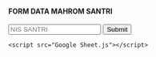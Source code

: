 <!DOCTYPE html>
<html>
<head>
	<link rel="stylesheet" href="Google Sheet.css">
</head>
<body>
	<div class="container">
		<form method="post" action="" name="contact-form">
			<h4>FORM DATA MAHROM SANTRI</h4>
			<input type="text" name="nis-santri" placeholder="NIS SANTRI"></textarea>
			<input type="submit" value="Submit" id="submit">
		</form>
	</div>

	<script src="Google Sheet.js"></script>
</body>
</html>
